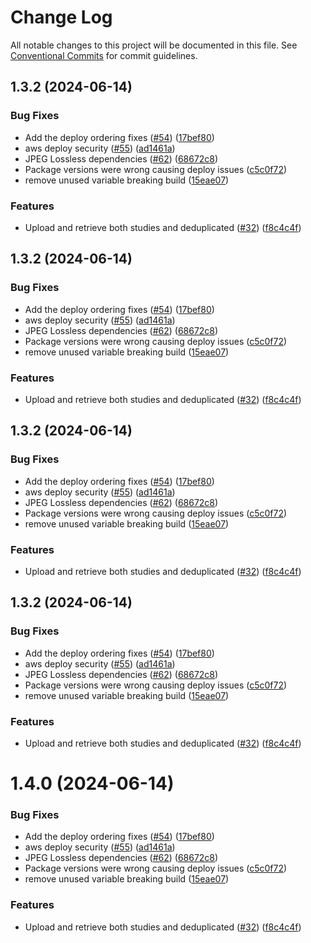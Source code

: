 # Change Log

All notable changes to this project will be documented in this file.
See [Conventional Commits](https://conventionalcommits.org) for commit guidelines.

## 1.3.2 (2024-06-14)


### Bug Fixes

* Add the deploy ordering fixes ([#54](https://github.com/Radical/static-dicomweb/issues/54)) ([17bef80](https://github.com/Radical/static-dicomweb/commit/17bef80f3e888a327b2f9e80819900f07c490f8e))
* aws deploy security ([#55](https://github.com/Radical/static-dicomweb/issues/55)) ([ad1461a](https://github.com/Radical/static-dicomweb/commit/ad1461a26cf7c32680a7af4a6baab1ae8deadb74))
* JPEG Lossless dependencies ([#62](https://github.com/Radical/static-dicomweb/issues/62)) ([68672c8](https://github.com/Radical/static-dicomweb/commit/68672c87b98686994f6b1767b00d3bbb366b9225))
* Package versions were wrong causing deploy issues ([c5c0f72](https://github.com/Radical/static-dicomweb/commit/c5c0f72c355f92a9c833a7433b8c0932732f06fb))
* remove unused variable breaking build ([15eae07](https://github.com/Radical/static-dicomweb/commit/15eae078b6b9441b7448be43648a4b76a5a1cc2a))


### Features

* Upload and retrieve both studies and deduplicated ([#32](https://github.com/Radical/static-dicomweb/issues/32)) ([f8c4c4f](https://github.com/Radical/static-dicomweb/commit/f8c4c4f29903af2dc34c54c98f2c35e9ac65e2d7))





## 1.3.2 (2024-06-14)


### Bug Fixes

* Add the deploy ordering fixes ([#54](https://github.com/Radical/static-dicomweb/issues/54)) ([17bef80](https://github.com/Radical/static-dicomweb/commit/17bef80f3e888a327b2f9e80819900f07c490f8e))
* aws deploy security ([#55](https://github.com/Radical/static-dicomweb/issues/55)) ([ad1461a](https://github.com/Radical/static-dicomweb/commit/ad1461a26cf7c32680a7af4a6baab1ae8deadb74))
* JPEG Lossless dependencies ([#62](https://github.com/Radical/static-dicomweb/issues/62)) ([68672c8](https://github.com/Radical/static-dicomweb/commit/68672c87b98686994f6b1767b00d3bbb366b9225))
* Package versions were wrong causing deploy issues ([c5c0f72](https://github.com/Radical/static-dicomweb/commit/c5c0f72c355f92a9c833a7433b8c0932732f06fb))
* remove unused variable breaking build ([15eae07](https://github.com/Radical/static-dicomweb/commit/15eae078b6b9441b7448be43648a4b76a5a1cc2a))


### Features

* Upload and retrieve both studies and deduplicated ([#32](https://github.com/Radical/static-dicomweb/issues/32)) ([f8c4c4f](https://github.com/Radical/static-dicomweb/commit/f8c4c4f29903af2dc34c54c98f2c35e9ac65e2d7))





## 1.3.2 (2024-06-14)


### Bug Fixes

* Add the deploy ordering fixes ([#54](https://github.com/Radical/static-dicomweb/issues/54)) ([17bef80](https://github.com/Radical/static-dicomweb/commit/17bef80f3e888a327b2f9e80819900f07c490f8e))
* aws deploy security ([#55](https://github.com/Radical/static-dicomweb/issues/55)) ([ad1461a](https://github.com/Radical/static-dicomweb/commit/ad1461a26cf7c32680a7af4a6baab1ae8deadb74))
* JPEG Lossless dependencies ([#62](https://github.com/Radical/static-dicomweb/issues/62)) ([68672c8](https://github.com/Radical/static-dicomweb/commit/68672c87b98686994f6b1767b00d3bbb366b9225))
* Package versions were wrong causing deploy issues ([c5c0f72](https://github.com/Radical/static-dicomweb/commit/c5c0f72c355f92a9c833a7433b8c0932732f06fb))
* remove unused variable breaking build ([15eae07](https://github.com/Radical/static-dicomweb/commit/15eae078b6b9441b7448be43648a4b76a5a1cc2a))


### Features

* Upload and retrieve both studies and deduplicated ([#32](https://github.com/Radical/static-dicomweb/issues/32)) ([f8c4c4f](https://github.com/Radical/static-dicomweb/commit/f8c4c4f29903af2dc34c54c98f2c35e9ac65e2d7))





## 1.3.2 (2024-06-14)


### Bug Fixes

* Add the deploy ordering fixes ([#54](https://github.com/Radical/static-dicomweb/issues/54)) ([17bef80](https://github.com/Radical/static-dicomweb/commit/17bef80f3e888a327b2f9e80819900f07c490f8e))
* aws deploy security ([#55](https://github.com/Radical/static-dicomweb/issues/55)) ([ad1461a](https://github.com/Radical/static-dicomweb/commit/ad1461a26cf7c32680a7af4a6baab1ae8deadb74))
* JPEG Lossless dependencies ([#62](https://github.com/Radical/static-dicomweb/issues/62)) ([68672c8](https://github.com/Radical/static-dicomweb/commit/68672c87b98686994f6b1767b00d3bbb366b9225))
* Package versions were wrong causing deploy issues ([c5c0f72](https://github.com/Radical/static-dicomweb/commit/c5c0f72c355f92a9c833a7433b8c0932732f06fb))
* remove unused variable breaking build ([15eae07](https://github.com/Radical/static-dicomweb/commit/15eae078b6b9441b7448be43648a4b76a5a1cc2a))


### Features

* Upload and retrieve both studies and deduplicated ([#32](https://github.com/Radical/static-dicomweb/issues/32)) ([f8c4c4f](https://github.com/Radical/static-dicomweb/commit/f8c4c4f29903af2dc34c54c98f2c35e9ac65e2d7))





# 1.4.0 (2024-06-14)


### Bug Fixes

* Add the deploy ordering fixes ([#54](https://github.com/Radical/static-dicomweb/issues/54)) ([17bef80](https://github.com/Radical/static-dicomweb/commit/17bef80f3e888a327b2f9e80819900f07c490f8e))
* aws deploy security ([#55](https://github.com/Radical/static-dicomweb/issues/55)) ([ad1461a](https://github.com/Radical/static-dicomweb/commit/ad1461a26cf7c32680a7af4a6baab1ae8deadb74))
* JPEG Lossless dependencies ([#62](https://github.com/Radical/static-dicomweb/issues/62)) ([68672c8](https://github.com/Radical/static-dicomweb/commit/68672c87b98686994f6b1767b00d3bbb366b9225))
* Package versions were wrong causing deploy issues ([c5c0f72](https://github.com/Radical/static-dicomweb/commit/c5c0f72c355f92a9c833a7433b8c0932732f06fb))
* remove unused variable breaking build ([15eae07](https://github.com/Radical/static-dicomweb/commit/15eae078b6b9441b7448be43648a4b76a5a1cc2a))


### Features

* Upload and retrieve both studies and deduplicated ([#32](https://github.com/Radical/static-dicomweb/issues/32)) ([f8c4c4f](https://github.com/Radical/static-dicomweb/commit/f8c4c4f29903af2dc34c54c98f2c35e9ac65e2d7))

